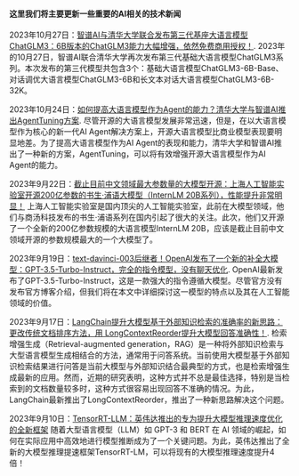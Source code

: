 #### 这里我们将主要更新一些重要的AI相关的技术新闻

2023年10月27日：[智谱AI与清华大学联合发布第三代基座大语言模型ChatGLM3：6B版本的ChatGLM3能力大幅增强，依然免费商用授权！](https://www.datalearner.com/blog/1051698397994641). 2023年的10月27日，智谱AI联合清华大学再次发布第三代基础大语言模型ChatGLM3系列。本次发布的第三代模型共包含3个：基础大语言模型ChatGLM3-6B-Base、对话调优大语言模型ChatGLM3-6B和长文本对话大语言模型ChatGLM3-6B-32K。

2023年10月24日：[如何提高大语言模型作为Agent的能力？清华大学与智谱AI推出AgentTuning方案](https://www.datalearner.com/blog/1051698150066829).
尽管开源的大语言模型发展非常迅速，但是，在以大语言模型作为核心的新一代AI Agent解决方案上，开源大语言模型比商业模型表现要明显地差。为了提高大语言模型作为AI Agent的表现和能力，清华大学和智谱AI推出了一种新的方案，AgentTuning，可以将有效增强开源大语言模型作为AI Agent的能力。

2023年9月22日：[截止目前中文领域最大参数量的大模型开源：上海人工智能实验室开源200亿参数的书生·浦语大模型（InternLM 20B系列），性能提升非常明显！](https://www.datalearner.com/blog/1051695354584871)
上海人工智能实验室是国内顶尖的人工智能实验室，此前在大模型领域，他们与商汤科技发布的书生·浦语系列在国内引起了很大的关注。此次，他们又开源了一个全新的200亿参数规模的大语言模型InternLM 20B，应该是截止目前中文领域开源的参数规模最大的一个大模型了。

2023年9月19日：[text-davinci-003后继者！OpenAI发布了一个新的补全大模型：GPT-3.5-Turbo-Instruct，完全的指令模型，没有聊天优化](https://www.datalearner.com/blog/1051695088184015).
OpenAI最新发布了GPT-3.5-Turbo-Instruct，这是一款强大的指令遵循大模型。尽管官方没有发布官方博客介绍，但我们将在本文中详细探讨这一模型的特点以及其在人工智能领域的价值。

2023年9月17日：[LangChain提升大模型基于外部知识检索的准确率的新思路：更改传统文档排序方法，用 LongContextReorder提升大模型回答准确性！](https://www.datalearner.com/blog/1051694962004895).
检索增强生成（Retrieval-augmented generation，RAG）是一种将外部知识检索与大型语言模型生成相结合的方法，通常用于问答系统。当前使用大模型基于外部知识检索结果进行问答是当前大模型与外部知识结合最典型的方式，也是检索增强生成最新的应用。然而，近期的研究表明，这种方式并不总是最佳选择，特别是当检索到的文档数量较多时，这种方式很容易出现回答不准确的情况。为此，LangChain最新推出了LongContextReorder，推出了一种新思路解决这个问题。

2023年9月10日：[TensorRT-LLM：英伟达推出的专为提升大模型推理速度优化的全新框架](https://www.datalearner.com/blog/1051694310279358)
随着大型语言模型（LLM）如 GPT-3 和 BERT 在 AI 领域的崛起，如何在实际应用中高效地进行模型推断成为了一个关键问题。为此，英伟达推出了全新的大模型推理提速框架TensorRT-LM，可以将现有的大模型推理速度提升4倍！

